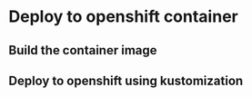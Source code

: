 # Deploy to openshift container

## Build the container image


## Deploy to openshift using kustomization
